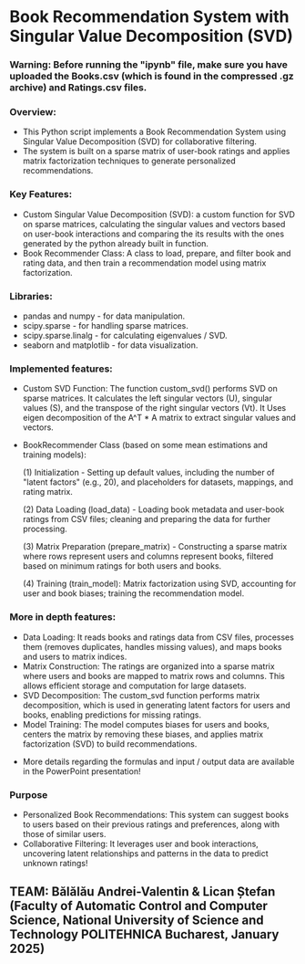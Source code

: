 # Book Recommendation System with Singular Value Decomposition (SVD)

### Warning: Before running the "ipynb" file, make sure you have uploaded the Books.csv (which is found in the compressed .gz archive) and Ratings.csv files.

### Overview:
- This Python script implements a Book Recommendation System using Singular Value Decomposition (SVD) for collaborative filtering. 
- The system is built on a sparse matrix of user-book ratings and applies matrix factorization techniques to generate personalized recommendations.

### Key Features:
- Custom Singular Value Decomposition (SVD): a custom function for SVD on sparse matrices, calculating the singular values and vectors based on user-book interactions and comparing the its results with the ones generated by the python already  built in function.
- Book Recommender Class: A class to load, prepare, and filter book and rating data, and then train a recommendation model using matrix factorization.

### Libraries:
- pandas and numpy - for data manipulation.
- scipy.sparse - for handling sparse matrices.
- scipy.sparse.linalg - for calculating eigenvalues / SVD.
- seaborn and matplotlib - for data visualization.

### Implemented features:
- Custom SVD Function: The function custom_svd() performs SVD on sparse matrices. It calculates the left singular vectors (U), singular values (S), and the transpose of the right singular vectors (Vt).
It Uses eigen decomposition of the A^T * A matrix to extract singular values and vectors.
- BookRecommender Class (based on some mean estimations and training models):
  
    (1) Initialization - Setting up default values, including the number of "latent factors" (e.g., 20), and placeholders for datasets, mappings, and rating matrix.
  
    (2) Data Loading (load_data) - Loading book metadata and user-book ratings from CSV files; cleaning and preparing the data for further processing.
  
    (3) Matrix Preparation (prepare_matrix) - Constructing a sparse matrix where rows represent users and columns represent books, filtered based on minimum ratings for both users and books.
  
    (4) Training (train_model): Matrix factorization using SVD, accounting for user and book biases; training the recommendation model.

### More in depth features:
- Data Loading: It reads books and ratings data from CSV files, processes them (removes duplicates, handles missing values), and maps books and users to matrix indices.
- Matrix Construction: The ratings are organized into a sparse matrix where users and books are mapped to matrix rows and columns. This allows efficient storage and computation for large datasets.
- SVD Decomposition: The custom_svd function performs matrix decomposition, which is used in generating latent factors for users and books, enabling predictions for missing ratings.
- Model Training: The model computes biases for users and books, centers the matrix by removing these biases, and applies matrix factorization (SVD) to build recommendations.

* More details regarding the formulas and input / output data are available in the PowerPoint presentation!
  
### Purpose
- Personalized Book Recommendations: This system can suggest books to users based on their previous ratings and preferences, along with those of similar users.
- Collaborative Filtering: It leverages user and book interactions, uncovering latent relationships and patterns in the data to predict unknown ratings!

## TEAM: Bălălău Andrei-Valentin & Lican Ștefan (Faculty of Automatic Control and Computer Science, National University of Science and Technology POLITEHNICA Bucharest, January 2025) 
